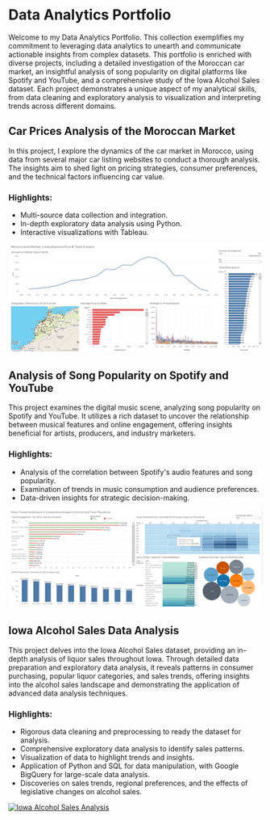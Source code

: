 # Data Analytics Portfolio

Welcome to my Data Analytics Portfolio. This collection exemplifies my commitment to leveraging data analytics to unearth and communicate actionable insights from complex datasets. This portfolio is enriched with diverse projects, including a detailed investigation of the Moroccan car market, an insightful analysis of song popularity on digital platforms like Spotify and YouTube, and a comprehensive study of the Iowa Alcohol Sales dataset. Each project demonstrates a unique aspect of my analytical skills, from data cleaning and exploratory analysis to visualization and interpreting trends across different domains.

## Car Prices Analysis of the Moroccan Market

In this project, I explore the dynamics of the car market in Morocco, using data from several major car listing websites to conduct a thorough analysis. The insights aim to shed light on pricing strategies, consumer preferences, and the technical factors influencing car value.

### Highlights:
- Multi-source data collection and integration.
- In-depth exploratory data analysis using Python.
- Interactive visualizations with Tableau.

[![Morocco Auto Market: Comprehensive Price & Trend Analysis](/Car%20Prices%20Analysis/Car_visualization.PNG)](https://github.com/Adibkhf/Data-Analytics/tree/main/Car%20Prices%20Analysis)

## Analysis of Song Popularity on Spotify and YouTube

This project examines the digital music scene, analyzing song popularity on Spotify and YouTube. It utilizes a rich dataset to uncover the relationship between musical features and online engagement, offering insights beneficial for artists, producers, and industry marketers.

### Highlights:
- Analysis of the correlation between Spotify's audio features and song popularity.
- Examination of trends in music consumption and audience preferences.
- Data-driven insights for strategic decision-making.

[![Music Analysis Project](/Youtube%20%26%20Spotify%20Music%20analysis/Youtube_visualization.PNG)](https://github.com/Adibkhf/Data-Analytics/tree/main/Youtube%20%26%20Spotify%20Music%20analysis)

## Iowa Alcohol Sales Data Analysis

This project delves into the Iowa Alcohol Sales dataset, providing an in-depth analysis of liquor sales throughout Iowa. Through detailed data preparation and exploratory data analysis, it reveals patterns in consumer purchasing, popular liquor categories, and sales trends, offering insights into the alcohol sales landscape and demonstrating the application of advanced data analysis techniques.

### Highlights:
- Rigorous data cleaning and preprocessing to ready the dataset for analysis.
- Comprehensive exploratory data analysis to identify sales patterns.
- Visualization of data to highlight trends and insights.
- Application of Python and SQL for data manipulation, with Google BigQuery for large-scale data analysis.
- Discoveries on sales trends, regional preferences, and the effects of legislative changes on alcohol sales.

[![Iowa Alcohol Sales Analysis](/Iowa_Alcohol_Sales_Analysis/pic1.png)](https://github.com/Adibkhf/Data-Analytics/tree/main/IOWA%20liquor%20sale%20Analysis)
